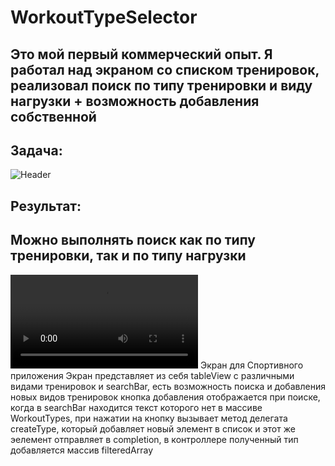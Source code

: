 # WorkoutTypeSelector
## Это мой первый коммерческий опыт. Я работал над экраном со списком тренировок, реализовал поиск по типу тренировки и виду нагрузки + возможность добавления собственной

## Задача:
![Header](https://github.com/PrezAndrey/WorkoutTypeSelector/blob/main/IMAGE%202022-04-24%2022:08:09.jpg)

## Результат:

## Можно выполнять поиск как по типу тренировки, так и по типу нагрузки
![video](https://github.com/PrezAndrey/WorkoutTypeSelector/blob/main/search.mp4)
Экран для Спортивного приложения
Экран представляет из себя tableView с различными видами тренировок и searchBar, есть возможность поиска и добавления новых видов тренировок
кнопка добавления отображается при поиске, когда в searchBar находится текст которого нет в массиве WorkoutTypes, при нажатии на кнопку вызывает метод делегата createType, который добавляет новый элемент в список и этот же эелемент отправляет в completion, в контроллере полученный тип добавляется массив filteredArray


